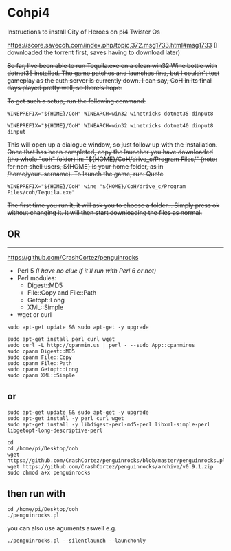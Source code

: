 # Cohpi4
Instructions to install City of Heroes on pi4 Twister Os

https://score.savecoh.com/index.php/topic,372.msg1733.html#msg1733 (I downloaded the torrent first, saves having to download later)

~~So far, I've been able to run Tequila.exe on a clean win32 Wine bottle with dotnet35 installed. The game patches and launches fine, but I couldn't test gameplay as the auth server is currently down. I can say, CoH in its final days played pretty well, so there's hope.~~

~~To get such a setup, run the following command:~~
```
WINEPREFIX="${HOME}/CoH" WINEARCH=win32 winetricks dotnet35 dinput8
```
```
WINEPREFIX="${HOME}/CoH" WINEARCH=win32 winetricks dotnet40 dinput8 dinput
```

~~This will open up a dialogue window, so just follow up with the installation. Once that has been completed, copy the launcher you have downloaded (the whole "coh" folder) in: "${HOME}/CoH/drive_c/Program Files/" (note: for non shell users, ${HOME} is your home folder, as in /home/yourusername). To launch the game, run: Quote~~
```
WINEPREFIX="${HOME}/CoH" wine "${HOME}/CoH/drive_c/Program Files/coh/Tequila.exe"
```

~~The first time you run it, it will ask you to choose a folder... Simply press ok without changing it. It will then start downloading the files as normal.~~


## OR 
___



https://github.com/CrashCortez/penguinrocks

 - Perl 5 *(I have no clue if it'll run with Perl 6 or not)*
 - Perl modules:
   - Digest::MD5
   - File::Copy and File::Path
   - Getopt::Long
   - XML::Simple
 - wget or curl

```
sudo apt-get update && sudo apt-get -y upgrade
```
```
sudo apt-get install perl curl wget
sudo curl -L http://cpanmin.us | perl - --sudo App::cpanminus
sudo cpanm Digest::MD5
sudo cpanm File::Copy
sudo cpanm File::Path
sudo cpanm Getopt::Long
sudo cpanm XML::Simple
```
or
--

```
sudo apt-get update && sudo apt-get -y upgrade
sudo apt-get install -y perl curl wget
sudo apt-get install -y libdigest-perl-md5-perl libxml-simple-perl libgetopt-long-descriptive-perl
```
```
cd
cd /home/pi/Desktop/coh
wget https://github.com/CrashCortez/penguinrocks/blob/master/penguinrocks.pl
wget https://github.com/CrashCortez/penguinrocks/archive/v0.9.1.zip
sudo chmod a+x penguinrocks
```

then run with 
----
```
cd /home/pi/Desktop/coh
./penguinrocks.pl
```
you can also use aguments aswell e.g.
```
./penguinrocks.pl --silentlaunch --launchonly
```
